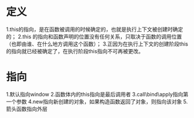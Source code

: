 # 定义
1.this的指向，是在函数被调用的时候确定的，也就是执行上下文被创建时确定的；
2.this 的指向和函数声明的位置没有任何关系，只取决于函数的调用位置（也即由谁、在什么地方调用这个函数）；
3.正因为在执行上下文的创建阶段this的指向就已经被确定了，在执行阶段this指向不可再被更改。

# 指向
1.默认指向window
2.函数体内的this指向是最后调用者
3.call\bind\apply指向第一个参数
4.new指向新创建的对象，如果构造函数返回了对象，则指向该对象
5.箭头函数指向外层